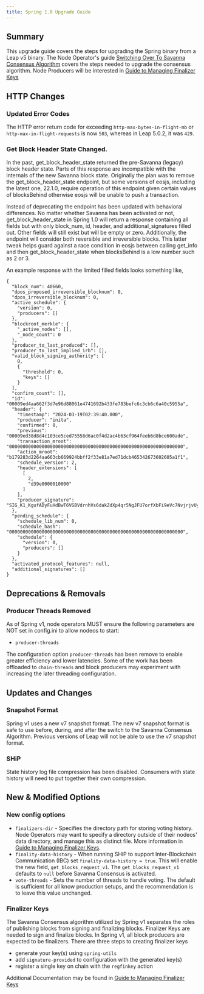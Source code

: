 ```yaml
---
title: Spring 1.0 Upgrade Guide
---
```


## Summary
This upgrade guide covers the steps for upgrading the Spring binary from a Leap v5 binary. The Node Operator's guide [Switching Over To Savanna Consensus Algorithm](switch-to-savanna) covers the steps needed to upgrade the consensus algorithm. Node Producers will be interested in [Guide to Managing Finalizer Keys](../../advanced-topics/managing-finalizer-keys)

## HTTP Changes

### Updated Error Codes
The HTTP error return code for exceeding `http-max-bytes-in-flight-mb` or `http-max-in-flight-requests` is now `503`, whereas in Leap 5.0.2, it was `429`.

### Get Block Header State Changed.
In the past, get_block_header_state returned the pre-Savanna (legacy) block header state. Parts of this response are incompatible with the internals of the new Savanna block state. Originally the plan was to remove the get_block_header_state endpoint, but some versions of eosjs, including the latest one, 22.1.0, require operation of this endpoint given certain values of blocksBehind otherwise eosjs will be unable to push a transaction.

Instead of deprecating the endpoint has been updated with behavioral differences. No matter whether Savanna has been activated or not, get_block_header_state in Spring 1.0 will return a response containing all fields but with only block_num, id, header, and additional_signatures filled out. Other fields will still exist but will be empty or zero. Additionally, the endpoint will consider both reversible and irreversible blocks. This latter tweak helps guard against a race condition in eosjs between calling get_info and then get_block_header_state when blocksBehind is a low number such as 2 or 3.

An example response with the limited filled fields looks something like,
```
{
  "block_num": 40660,
  "dpos_proposed_irreversible_blocknum": 0,
  "dpos_irreversible_blocknum": 0,
  "active_schedule": {
    "version": 0,
    "producers": []
  },
  "blockroot_merkle": {
    "_active_nodes": [],
    "_node_count": 0
  },
  "producer_to_last_produced": [],
  "producer_to_last_implied_irb": [],
  "valid_block_signing_authority": [
    0,
    {
      "threshold": 0,
      "keys": []
    }
  ],
  "confirm_count": [],
  "id": "00009ed4aa662f3d7e96d88061e4741692b433fe783befc6c3cb6c6a40c5955a",
  "header": {
    "timestamp": "2024-03-19T02:39:40.000",
    "producer": "inita",
    "confirmed": 0,
    "previous": "00009ed38d8d4c103ce5ced75558d6ac0f4d2ac4b63cf964feeb6d8bce600ade",
    "transaction_mroot": "0000000000000000000000000000000000000000000000000000000000000000",
    "action_mroot": "b179283d2264aa663cb669924bbff2f33e81a7ed71dcb465342673602605a1f1",
    "schedule_version": 2,
    "header_extensions": [
      [
        2,
        "d39e0000010000"
      ]
    ],
    "producer_signature": "SIG_K1_KgufADyFuHdBwT6VGBVdrnhVs6dakZdXp4qr5NgJFU7orfXbFi9eVc7NvjrjvUyL79SXfMjgyzW7cVGfQW8iy1CbjStENZ"
  },
  "pending_schedule": {
    "schedule_lib_num": 0,
    "schedule_hash": "0000000000000000000000000000000000000000000000000000000000000000",
    "schedule": {
      "version": 0,
      "producers": []
    }
  },
  "activated_protocol_features": null,
  "additional_signatures": []
}
```

## Deprecations & Removals

### Producer Threads Removed
As of Spring v1, node operators MUST ensure the following parameters are NOT set in config.ini to allow nodeos to start:
- `producer-threads`

The configuration option `producer-threads` has been remove to enable greater efficiency and lower latencies. Some of the work has been offloaded to `chain-threads` and block producers may experiment with increasing the later threading configuration.

## Updates and Changes

### Snapshot Format
Spring v1 uses a new v7 snapshot format. The new v7 snapshot format is safe to use before, during, and after the switch to the Savanna Consensus Algorithm. Previous versions of Leap will not be able to use the v7 snapshot format.

### SHiP
State history log file compression has been disabled. Consumers with state history will need to put together their own compression.

## New & Modified Options

### New config options
- `finalizers-dir` - Specifies the directory path for storing voting history. Node Operators may want to specify a directory outside of their nodeos' data directory, and manage this as distinct file. More information in [Guide to Managing Finalizer Keys](../../advanced-topics/managing-finalizer-keys).
- `finality-data-history` - When running SHiP to support Inter-Blockchain Communication (IBC) set `finality-data-history = true`. This will enable the new field, `get_blocks_request_v1`. The `get_blocks_request_v1` defaults to `null` before Savanna Consensus is activated.
- `vote-threads` - Sets the number of threads to handle voting. The default is sufficient for all know production setups, and the recommendation is to leave this value unchanged.

### Finalizer Keys
The Savanna Consensus algorithm utilized by Spring v1 separates the roles of publishing blocks from signing and finalizing blocks. Finalizer Keys are needed to sign and finalize blocks. In Spring v1, all block producers are expected to be finalizers. There are three steps to creating finalizer keys
- generate your key(s) using `spring-utils`
- add `signature-provided` to configuration with the generated key(s)
- register a single key on chain with the `regfinkey` action

Additional Documentation may be found in [Guide to Managing Finalizer Keys](../../advanced-topics/managing-finalizer-keys)
